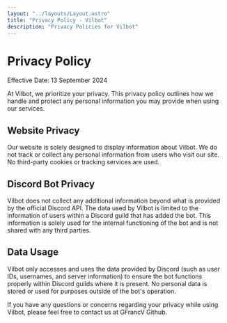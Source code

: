 ```yaml
---
layout: "../layouts/Layout.astro"
title: "Privacy Policy - Vilbot"
description: "Privacy Policies for Vilbot"
---
```


# Privacy Policy

Effective Date: 13 September 2024

At Vilbot, we prioritize your privacy. This privacy policy outlines how we handle and protect any personal information you may provide when using our services.

## Website Privacy

Our website is solely designed to display information about Vilbot. We do not track or collect any personal information from users who visit our site. No third-party cookies or tracking services are used.

## Discord Bot Privacy

Vilbot does not collect any additional information beyond what is
provided by the official Discord API. The data used by Vilbot is limited
to the information of users within a Discord guild that has added the
bot. This information is solely used for the internal functioning of the
bot and is not shared with any third parties.

## Data Usage

Vilbot only accesses and uses the data provided by Discord (such as user
IDs, usernames, and server information) to ensure the bot functions
properly within Discord guilds where it is present. No personal data is
stored or used for purposes outside of the bot's operation.

If you have any questions or concerns regarding your privacy while using
Vilbot, please feel free to contact us at GFrancV Github.
